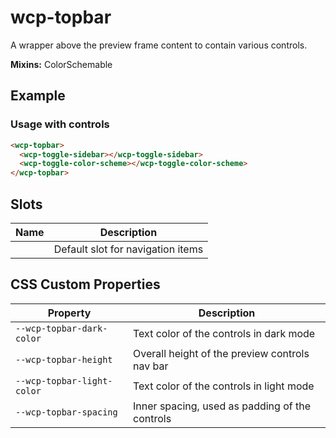 # wcp-topbar

A wrapper above the preview frame content to contain various controls.

**Mixins:** ColorSchemable

## Example

### Usage with controls

```html
<wcp-topbar>
  <wcp-toggle-sidebar></wcp-toggle-sidebar>
  <wcp-toggle-color-scheme></wcp-toggle-color-scheme>
</wcp-topbar>
```

## Slots

| Name | Description                       |
|------|-----------------------------------|
|      | Default slot for navigation items |

## CSS Custom Properties

| Property                   | Description                                    |
|----------------------------|------------------------------------------------|
| `--wcp-topbar-dark-color`  | Text color of the controls in dark mode        |
| `--wcp-topbar-height`      | Overall height of the preview controls nav bar |
| `--wcp-topbar-light-color` | Text color of the controls in light mode       |
| `--wcp-topbar-spacing`     | Inner spacing, used as padding of the controls |
